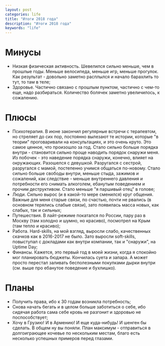 ```yaml
---
layout: post
categories: life
title: "Итоги 2018 года"
description: "Итоги 2018 года"
keywords: "life"
---
```


# Минусы

* Низкая физическая активность. Шевелился сильно меньше, чем в прошлые годы. Меньше велосипеда, меньше игр, меньше прогулок. Как результат - довольно заметно расплылся и начало барахлить то тут, то там в теле;
* Здоровье. Частично связано с прошлым пунктом, частично с чем-то еще, надо разбираться. Количество болячек заметно увеличилось, к сожалению.

# Плюсы

* Психотерапия. В июне закончил регулярные встречи с терапевтом, но стреляет до сих пор, постоянно вылезают те истории, которые "в теории" проговаривали на консультациях, и это очень круто. Это самое ценное, что произошло за год. Стало сильно больше порядка внутри - становится сильно проще наводить порядок снаружи меня. Из побочек - это наведение порядка снаружи, конечно, влияет на окружающих. Разошелся с девушкой. Разругался с сестрой, разругался с мамой, постепенно учимся общаться по-новому. Стало сильно больше свободы внутри, меньше стыда, зажимов и сожалений, как следствие - меньше внутреннего давления и потребности его снимать алкоголем, ебанутым поведением и прочим деструктивом. Стало меньше "я паршивый отец" в голове;
* Люди. Сильно вырос (и в какой-то мере сменился) круг общения. Важные для меня старые связи, по счастью, почти не рвались (в основном терялись слабые связи), зато появилась масса новых, как слабых, так и сильных;
* Путешествия. В лайт-режиме покатался по России, пару раз в Москву (там холодно и шумно, но красиво), посмотрел на Крым (там тепло и красиво);
* Работа. Hard-skills, на мой взгляд, выросли слабо, качественных скачков как в 2016-2017 не было. Зато выросли soft-skills, повыступал с докладами как внутри компании, так и "снаружи", на Uptime Day;
* Финансы. Кажется, это первый год в моей жизни, когда я спокойно мог планировать бюджеты. Кончилась суета и запара. А может просто перестал заливать бесполезными покупками дырки внутри (см. выше про ебанутое поведение и бухлишко).

# Планы

* Получить права, ибо к 30 годам возникла потребность;
* Снова начать бегать и в целом больше заботиться о себе, ибо сидячая работа сама себе кровь не разгонит и здоровью не поспособствует;
* Хочу в Грузию! И в Армению! И еще куда-нибудь! И шенген бы сделать. В общем ну вы поняли. План максимум - отправиться в долгоиграющее кочевье по нескольким местам, благо есть несколько успешных примеров перед глазами.

